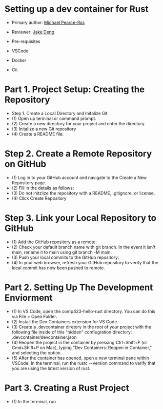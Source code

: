 # Setting up a dev container for Rust

* Primary author: [Michael Pearce-Ros](https://github.com/miketravels)
* Reviewer: [Jake Deng](https://github.com/jakethellama)

* Pre-requisites
* VSCode
* Docker
* Git

# Part 1. Project Setup: Creating the Repository
* Step 1. Create a Local Directory and Initalize Git
* (1) Open up terminal or command prompt.
* (2) Create a new directory for your project and enter the directory
* (3) Initalize a new Git repository
* (4) Create a README file:

# Step 2. Create a Remote Repository on GitHub
* (1) Log in to your GitHub account and navigate to the Create a New Repository page.
* (2) Fill in the details as follows:
* (3) Do not initzlize the repository with a README, .gitignore, or license.
* (4) Click Create Repository
 
# Step 3. Link your Local Repository to GitHub
* (1) Add the GitHub repository as a remote:
* (2) Check your default branch name with git branch. In the event it isn't main, rename it to main using git branch -M main.
* (3) Push your local commits to the GitHub repository:
* (4) In your web browser, refresh your GitHub repository to verify that the local commit has now been pushed to remote.

# Part 2. Setting Up The Development Enviorment
* (1) In VS Code, open the comp423-hello-rust directory. You can do this via File > Open Folder.
* (2) Install the Dev Containers extension for VS Code.
* (3) Create a .devcontainer diretory in the root of your project with the following file inside of this "hidden" confiugration directory: .devcontainer/devcontainer.json
* (4) Reopen the project in the container by pressing Ctrl+Shift+P (or Cmd+Shift+P on Mac), typing "Dev Containers: Reopen in Container," and selecting the option.
* (5) After the container has opened, open a new terminal pane within VSCode. In the terminal, run the rustc --version command to verify that you are using the latest version of rust.

# Part 3. Creating a Rust Project
* (1) In the terminal, run 
